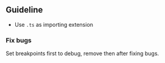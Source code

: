 ## Guideline

* Use `.ts` as importing extension

### Fix bugs

Set breakpoints first to debug, remove then after fixing bugs.